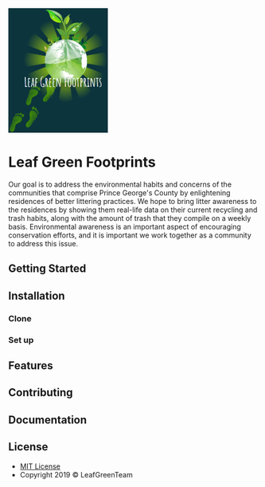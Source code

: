 <img src="INST377 project logo.png" alt="Leaf Green Footprints logo image" width="200" height="250">

# Leaf Green Footprints
Our goal is to address the environmental habits and concerns of the communities that comprise Prince George's County by enlightening residences of better littering practices. We hope to bring litter awareness to the residences by showing them real-life data on their current recycling and trash habits, along with the amount of trash that they compile on a weekly basis. Environmental awareness is an important aspect of encouraging conservation efforts, and it is important we work together as a community to address this issue.

## Getting Started

## Installation 
### Clone
### Set up
## Features

## Contributing

## Documentation

## License
* <a href="https://opensource.org/licenses/mit-license.php"> MIT License </a>
* Copyright 2019 © LeafGreenTeam
